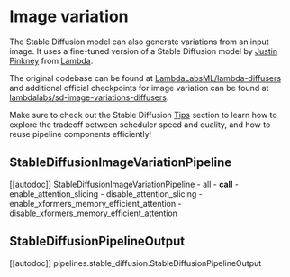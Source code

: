 <!--Copyright 2024 The HuggingFace Team. All rights reserved.

Licensed under the Apache License, Version 2.0 (the "License"); you may not use this file except in compliance with
the License. You may obtain a copy of the License at

http://www.apache.org/licenses/LICENSE-2.0

Unless required by applicable law or agreed to in writing, software distributed under the License is distributed on
an "AS IS" BASIS, WITHOUT WARRANTIES OR CONDITIONS OF ANY KIND, either express or implied. See the License for the
specific language governing permissions and limitations under the License.
-->

# Image variation

The Stable Diffusion model can also generate variations from an input image. It uses a fine-tuned version of a Stable Diffusion model by [Justin Pinkney](https://www.justinpinkney.com/) from [Lambda](https://lambdalabs.com/).

The original codebase can be found at [LambdaLabsML/lambda-diffusers](https://github.com/LambdaLabsML/lambda-diffusers#stable-diffusion-image-variations) and additional official checkpoints for image variation can be found at [lambdalabs/sd-image-variations-diffusers](https://huggingface.co/lambdalabs/sd-image-variations-diffusers).

<Tip>

Make sure to check out the Stable Diffusion [Tips](./overview#tips) section to learn how to explore the tradeoff between scheduler speed and quality, and how to reuse pipeline components efficiently!

</Tip>

## StableDiffusionImageVariationPipeline

[[autodoc]] StableDiffusionImageVariationPipeline
	- all
	- __call__
	- enable_attention_slicing
	- disable_attention_slicing
	- enable_xformers_memory_efficient_attention
	- disable_xformers_memory_efficient_attention

## StableDiffusionPipelineOutput

[[autodoc]] pipelines.stable_diffusion.StableDiffusionPipelineOutput
